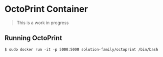 # OctoPrint Container

> This is a work in progress

## Running OctoPrint

`$ sudo docker run -it -p 5000:5000 solution-family/octoprint /bin/bash`